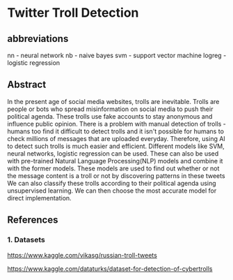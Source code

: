 # Twitter Troll Detection

## abbreviations
nn - neural network
nb - naive bayes
svm - support vector machine
logreg - logistic regression

## Abstract
In the present age of social media websites, trolls are inevitable. Trolls are people or bots who spread misinformation on social media
to push their political agenda. These trolls use fake accounts to stay anonymous and influence public opinion. 
There is a problem with manual detection of trolls - humans too find it difficult to detect trolls and it isn't possible for humans to 
check millions of messages that are uploaded everyday. Therefore, using AI to detect such trolls is much easier and efficient.
Different models like SVM, neural networks, logistic regression can be used. These can also be used with pre-trained Natural Language Processing(NLP) models
and combine it with the former models. These models are used to find out whether or not the message content is a troll or not by discovering patterns in these tweets
We can also classify these trolls according to their political agenda using unsupervised learning. We can then choose the most accurate model for direct implementation.

## References
### 1. Datasets

https://www.kaggle.com/vikasg/russian-troll-tweets

https://www.kaggle.com/dataturks/dataset-for-detection-of-cybertrolls   

